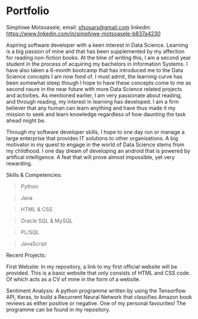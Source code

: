 # Portfolio

Simphiwe Motsoasele, 
email: sfsosars@gmail.com
linkedin: https://www.linkedin.com/in/simphiwe-motsoasele-b837a4230

Aspiring software developer with a keen interest in Data Science. Learning is a big passion of
mine and that has been supplemented by my affection for reading non-fiction books. At the time of writing this, I am
a second year student in the process of acquiring my bachelors in Information Systems.
I have also taken a 6-month bootcamp that has introduced me to the Data Science concepts I am now fond of. I must admit,
the learning curve has been somewhat steep though I hope to have these concepts come to me as second naure in the near future
with more Data Science related projects and activities. As mentioned earlier, I am very passionate about reading, and through
reading, my interest in learning has developed. I am a firm believer that any human can learn anything and have thus made it my
mission to seek and learn knowledge regardless of how daunting the task ahead might be. 

Through my software developer skills, I hope to one day run or manage a large enterprise that provides IT solutions to other 
organisations. A big motivator in my quest to engage in the world of Data Science stems from my childhood. I one day dream of 
developing an android that is powered by artifical intelligence. A feat that will prove almost impossible, yet very rewarding.

Skills & Competencies:

> Python

> Java

> HTML & CSS

> Oracle SQL & MySQL

> PL/SQL

> JavaScript

Recent Projects:

First Website:
In my repository, a link to my first official website will be provided. This is a basic website that only consists of HTML
and CSS code. Of which acts as a CV of mine in the form of a website.

Sentiment Analysis:
A python programme written by using the Tensorflow API, Keras, to build a Recurrent Neural Network that classifies Amazon book
reviews as either positive or negative. One of my personal favourites! The programme can be found in my repository.
